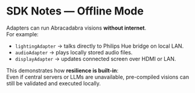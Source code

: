 # SDK Notes — Offline Mode

Adapters can run Abracadabra visions **without internet**.  
For example:
- `lightingAdapter` → talks directly to Philips Hue bridge on local LAN.  
- `audioAdapter` → plays locally stored audio files.  
- `displayAdapter` → updates connected screen over HDMI or LAN.

This demonstrates how **resilience is built-in**:  
Even if central servers or LLMs are unavailable, pre-compiled visions can still be validated and executed locally.
